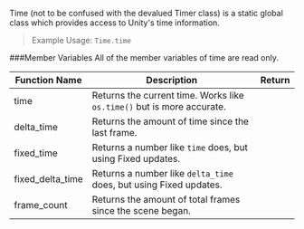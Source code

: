 Time (not to be confused with the devalued Timer class) is a static global class which provides access to Unity's time information.

> Example Usage: `Time.time`

###Member Variables
All of the member variables of time are read only.

Function Name | Description | Return
-- | -- | --
<a class="anchor" id="time"></a>time  | Returns the current time. Works like `os.time()` but is more accurate. | [<span class="ret flo"></span>](types.md)
<a class="anchor" id="delta_time"></a>delta_time  | Returns the amount of time since the last frame. | [<span class="ret flo"></span>](types.md)
<a class="anchor" id="fixed_time"></a>fixed_time  | Returns a number like `time` does, but using Fixed updates. | [<span class="ret flo"></span>](types.md)
<a class="anchor" id="fixed_delta_time"></a>fixed_delta_time  | Returns a number like `delta_time` does, but using Fixed updates. | [<span class="ret flo"></span>](types.md)
<a class="anchor" id="frame_count"></a>frame_count  | Returns the amount of total frames since the scene began. | [<span class="ret flo"></span>](types.md)
